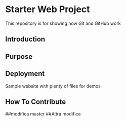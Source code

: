 # Starter Web Project

This repository is for showing how Git and GitHub work
## Introduction

## Purpose

## Deployment

Sample website with plenty of files for demos

## How To Contribute

##modifica master
##Altra modifica